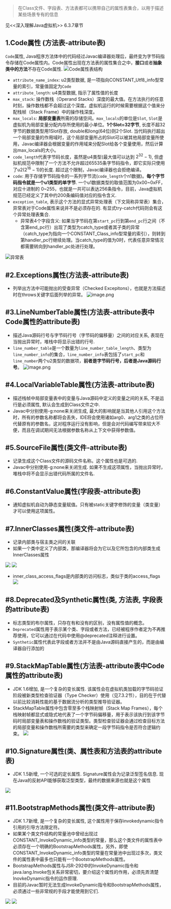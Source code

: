 > 在Class文件、字段表、方法表都可以携带自己的属性表集合，以用于描述某些场景专有的信息

见<<深入理解Java虚拟机>> 6.3.7章节

1.Code属性 (方法表-attribute表)
---

 `Code`属性, Java程序方法体中的代码经过Javac编译器处理后，最终变为字节码指令存储在Code属性内。Code属性出现在方法表的属性集合之中，**接口**或者**抽象类中的方法**不存在Code属性. 
![Code属性表结构](img/1240-20200902000509071.png)

  *  `attribute_name_index`: u2类型数据, 是一项指向CONSTANT_Utf8_info型常量的索引，常量值固定为`Code`
 *  `attribute_length`: u4类型数据, 指示了属性值的长度
 * `max_stack`: 操作数栈（Operand Stacks）深度的最大值。在方法执行的任意时刻，操作数栈都不会超过这个深度。虚拟机运行的时候需要根据这个值来分配栈帧（Stack Frame）中的操作栈深度。
* `max_locals`: **局部变量表**所需的存储空间。`max_locals`的单位是`Slot`, `Slot`是虚拟机为局部变量分配内存所使用的最小单位。**1个Slot=32字节**, 长度不超32字节的数据类型用1Slot存放, double和long(64位)则2个Slot. 当代码执行超出一个局部变量的作用域时，这个局部变量所占的Slot可以被其他局部变量所使用，Javac编译器会根据变量的作用域来分配Slot给各个变量使用，然后计算出max_locals的大小。
* `code_length`代表字节码长度，虽然是u4类型(最大值可以达到 $2^{32} -1$), 但虚拟机规范中限制了一个方法不允许超过65535条字节码指令，即它实际只使用了u2($2^{16} -1$)的长度. 超过这个限制，Javac编译器也会拒绝编译。
 * `code`:  用于存储字节码指令的一系列字节流(`code_length`个n1数据)。**每个字节码指令就是一个u1类型的单字节**. 一个u1数据类型的取值范围为0x00~0xFF，对应十进制的 0~255，也就是一共可以表达256条指令，目前，Java虚拟机规范已经定义了其中约200条编码值对应的指令含义.
* `exception_table`, 表示这个方法的显式异常处理表（下文简称异常表）集合，异常表对于Code属性来说并不是必须存在的. 有显式try-catch代码则会有这个异常处理表集合. 
    * 异常表4个字段含义: 如果当字节码在第`start_pc`行到第`end_pc`行之间（不含第end_pc行）出现了类型为catch_type或者其子类的异常（catch_type为指向一个CONSTANT_Class_info型常量的索引），则转到第handler_pc行继续处理。当catch_type的值为0时，代表任意异常情况都需要转向到handler_pc处进行处理。

![异常表](img/1240-20200902000512281.png)


#2.Exceptions属性(方法表-attribute表)
---
* 列举出方法中可能抛出的受查异常（Checked Excepitons），也就是方法描述时在throws关键字后面列举的异常。
![image.png](img/1240-20200902000515822.png)

#3.LineNumberTable属性(方法表-attribute表中Code属性的attribute表)
---
* 描述Java源码行号与字节码行号（字节码的偏移量）之间的对应关系, 表现在当抛出异常时，堆栈中将显示出错的行号.
* `line_number_table`是一个数量为`line_number_table_length`、类型为`line_number_info`的集合，`line_number_info`表包括了`start_pc`和`line_number`两个u2类型的数据项，**前者是字节码行号，后者是Java源码行号**。
![image.png](img/1240-20200902000518526.png)

#4.LocalVariableTable属性(方法表-attribute表)
---
* 描述栈帧中局部变量表中的变量与Java源码中定义的变量之间的关系, 不是运行是必须属性, 默认会生成到Class文件之中. 
* Javac中分别使用-g:none来关闭生成, 最大的影响就是当其他人引用这个方法时，所有的参数名称都将会丢失，IDE将会使用诸如arg0、arg1之类的占位符代替原有的参数名，这对程序运行没有影响，但是会对代码编写带来较大不便，而且在调试期间无法根据参数名称从上下文中获得参数值。

#5.SourceFile属性(类文件-attribute表)
---
* 记录生成这个Class文件的源码文件名称。这个属性也是可选的. 
* Javac中分别使用-g:none来关闭生成. 如果不生成这项属性，当抛出异常时，堆栈中将不会显示出错代码所属的文件名.

#6.ConstantValue属性(字段表-attribute表)
---
* 通知虚拟机自动为静态变量赋值。只有被static关键字修饰的变量（类变量）才可以使用这项属性。

#7.InnerClasses属性(类文件-attribute表)
---
* 记录内部类与宿主类之间的关联
* 如果一个类中定义了内部类，那编译器将会为它以及它所包含的内部类生成InnerClasses属性

![](img/1240-20200902000522451.png)
![](img/1240-20200902000526763.png)

* inner_class_access_flags是内部类的访问标志，类似于类的access_flags
![](img/1240-20200902000529134.png)


#8.Deprecated及Synthetic属性(类, 方法表, 字段表的attribute表)
---
* 标志类型的布尔属性，只存在有和没有的区别，没有属性值的概念。
* `Deprecated`属性用于表示某个类、字段或者方法，已经被程序作者定为不再推荐使用，它可以通过在代码中使用@deprecated注释进行设置。
* `Synthetic`属性代表此字段或者方法并不是由Java源码直接产生的，而是由编译器自行添加的

#9.StackMapTable属性(方法表-attribute表中Code属性的attribute表)
---
* JDK 1.6增加, 是一个复杂的变长属性. 该属性会在虚拟机类加载的字节码验证阶段被新类型检查验证器（Type Checker）使用（见7.3.2节），目的在于代替以前比较消耗性能的基于数据流分析的类型推导验证器。
* StackMapTable属性中包含零至多个栈映射帧（Stack Map Frames），每个栈映射帧都显式或隐式地代表了一个字节码偏移量，用于表示该执行到该字节码时局部变量表和操作数栈的验证类型。类型检查验证器会通过检查目标方法的局部变量和操作数栈所需要的类型来确定一段字节码指令是否符合逻辑约束。
![](img/1240-20200902000533301.png)

#10.Signature属性(类、属性表和方法表的attribute表)
---
* JDK 1.5新增, 一个可选的定长属性. Signature属性会为记录泛型签名信息. 现在Java的反射API能够获取泛型类型，最终的数据来源也就是这个属性

![](img/1240-20200902000535888.png)

#11.BootstrapMethods属性(类文件-attribute表)
---
* JDK 1.7新增, 是一个复杂的变长属性, 这个属性用于保存invokedynamic指令引用的引导方法限定符。
* 如果某个类文件结构的常量池中曾经出现过CONSTANT_InvokeDynamic_info类型的常量，那么这个类文件的属性表中必须存在一个明确的BootstrapMethods属性，另外，即使CONSTANT_InvokeDynamic_info类型的常量在常量池中出现过多次，类文件的属性表中最多也只能有一个BootstrapMethods属性。
* BootstrapMethods属性与JSR-292中的InvokeDynamic指令和java.lang.Invoke包关系非常密切，要介绍这个属性的作用，必须先弄清楚InovkeDynamic指令的运作原理. 
* 目前的Javac暂时无法生成InvokeDynamic指令和BootstrapMethods属性，必须通过一些非常规的手段才能使用到它们.

![](img/1240-20200902000538847.png)
![](https://upload-images.jianshu.io/upload_images/4039130-173194bd20df4471.png?imageMogr2/auto-orient/strip%7CimageView2/2/w/1240)


